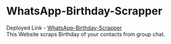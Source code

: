 # WhatsApp-Birthday-Scrapper
Deployed Link - [WhatsApp-Birthday-Scrapper](https://whatsapp-birthday-scrapper.streamlit.app/)  \
This Website scraps Birthday of your contacts from group chat.

